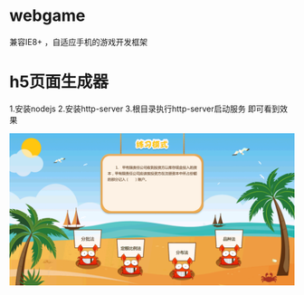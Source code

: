 # webgame
兼容IE8+ ，自适应手机的游戏开发框架
# h5页面生成器
1.安装nodejs
2.安装http-server
3.根目录执行http-server启动服务 即可看到效果

![image](https://github.com/yangyiming/webgame/blob/master/psd/%E6%89%93%E8%B1%86%E8%B1%8604.gif)
